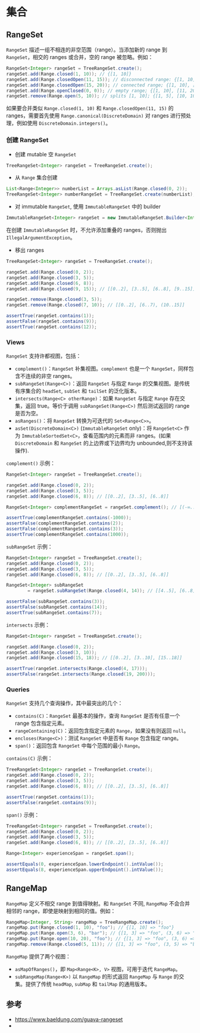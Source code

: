 # 集合

## RangeSet

`RangeSet` 描述一组不相连的非空范围（range）。当添加新的 range 到 `RangeSet`，相交的 ranges 或合并，空的 range 被忽略。例如：

```java
RangeSet<Integer> rangeSet = TreeRangeSet.create();
rangeSet.add(Range.closed(1, 10)); // {[1, 10]}
rangeSet.add(Range.closedOpen(11, 15)); // disconnected range: {[1, 10], [11, 15)}
rangeSet.add(Range.closedOpen(15, 20)); // connected range; {[1, 10], [11, 20)}
rangeSet.add(Range.openClosed(0, 0)); // empty range; {[1, 10], [11, 20)}
rangeSet.remove(Range.open(5, 10)); // splits [1, 10]; {[1, 5], [10, 10], [11, 20)}
```

如果要合并类似 `Range.closed(1, 10)` 和 `Range.closedOpen(11, 15)` 的 ranges，需要首先使用 `Range.canonical(DiscreteDomain)` 对 ranges 进行预处理，例如使用 `DiscreteDomain.integers()`。

### 创建 RangeSet

- 创建 mutable 空 `RangeSet`

```java
TreeRangeSet<Integer> rangeSet = TreeRangeSet.create();
```

- 从 `Range` 集合创建

```java
List<Range<Integer>> numberList = Arrays.asList(Range.closed(0, 2));
TreeRangeSet<Integer> numberRangeSet = TreeRangeSet.create(numberList);
```

- 对 immutable `RangeSet`, 使用 `ImmutableRangeSet` 中的 builder

```java
ImmutableRangeSet<Integer> rangeSet = new ImmutableRangeSet.Builder<Integer>().add(Range.closed(0, 2)).build();
```

在创建 `ImmutableRangeSet` 时，不允许添加重叠的 ranges，否则抛出 `IllegalArgumentException`。

- 移出 ranges

```java
TreeRangeSet<Integer> rangeSet = TreeRangeSet.create();

rangeSet.add(Range.closed(0, 2));
rangeSet.add(Range.closed(3, 5));
rangeSet.add(Range.closed(6, 8));
rangeSet.add(Range.closed(9, 15)); // [[0..2], [3..5], [6..8], [9..15]]

rangeSet.remove(Range.closed(3, 5));
rangeSet.remove(Range.closed(7, 10)); // [[0..2], [6..7), (10..15]]

assertTrue(rangeSet.contains(1));
assertFalse(rangeSet.contains(9));
assertTrue(rangeSet.contains(12));
```

### Views

`RangeSet` 支持许都视图，包括：

- `complement()`：`RangeSet` 补集视图。`complement` 也是一个 `RangeSet`，同样包含不连续的非空 ranges。
- `subRangeSet(Range<C>)`：返回 `RangeSet` 与指定 `Range` 的交集视图。是传统有序集合的 `headSet`, `subSet` 和 `tailSet` 的泛化版本。
- `intersects(Range<C> otherRange)`：如果 `RangeSet` 与指定 `Range` 存在交集，返回 true。等价于调用 `subRangeSet(Range<C>)` 然后测试返回的 range是否为空。
- `asRanges()`：将 `RangeSet` 转换为可迭代的 `Set<Range<C>>`。
- `asSet(DiscreteDomain<C>)` (`ImmutableRangeSet` only)：将 `RangeSet<C>` 作为 `ImmutableSortedSet<C>`，查看范围内的元素而非 ranges。(如果 `DiscreteDomain` 和 `RangeSet` 的上边界或下边界均为 unbounded,则不支持该操作).

`complement()` 示例：

```java
RangeSet<Integer> rangeSet = TreeRangeSet.create();

rangeSet.add(Range.closed(0, 2));
rangeSet.add(Range.closed(3, 5));
rangeSet.add(Range.closed(6, 8)); // [[0..2], [3..5], [6..8]]

RangeSet<Integer> complementRangeSet = rangeSet.complement(); // [(-∞..0), (2..3), (5..6), (8..+∞)]

assertTrue(complementRangeSet.contains(-1000));
assertFalse(complementRangeSet.contains(2));
assertFalse(complementRangeSet.contains(3));
assertTrue(complementRangeSet.contains(1000));
```

`subRangeSet` 示例：

```java
RangeSet<Integer> rangeSet = TreeRangeSet.create();
rangeSet.add(Range.closed(0, 2));
rangeSet.add(Range.closed(3, 5));
rangeSet.add(Range.closed(6, 8)); // [[0..2], [3..5], [6..8]]

RangeSet<Integer> subRangeSet
        = rangeSet.subRangeSet(Range.closed(4, 14)); // [[4..5], [6..8]]

assertFalse(subRangeSet.contains(3));
assertFalse(subRangeSet.contains(14));
assertTrue(subRangeSet.contains(7));
```

`intersects` 示例：

```java
RangeSet<Integer> rangeSet = TreeRangeSet.create();

rangeSet.add(Range.closed(0, 2));
rangeSet.add(Range.closed(3, 10));
rangeSet.add(Range.closed(15, 18)); // [[0..2], [3..10], [15..18]]

assertTrue(rangeSet.intersects(Range.closed(4, 17)));
assertFalse(rangeSet.intersects(Range.closed(19, 200)));
```

### Queries

`RangeSet` 支持几个查询操作，其中最突出的几个：

- `contains(C)`：`RangeSet` 最基本的操作，查询 `RangeSet` 是否有任意一个 range 包含指定元素。
- `rangeContaining(C)`：返回包含指定元素的 `Range`，如果没有则返回 `null`。
- `encloses(Range<C>)`：测试 `RangeSet` 中是否有 `Range` 包含指定 range。
- `span()`：返回包含 `RangeSet` 中每个范围的最小 `Range`。

`contains(C)` 示例：

```java
TreeRangeSet<Integer> rangeSet = TreeRangeSet.create();
rangeSet.add(Range.closed(0, 2));
rangeSet.add(Range.closed(3, 5));
rangeSet.add(Range.closed(6, 8)); // [[0..2], [3..5], [6..8]]

assertTrue(rangeSet.contains(1));
assertFalse(rangeSet.contains(9));
```

`span()` 示例：

```java
TreeRangeSet<Integer> rangeSet = TreeRangeSet.create();
rangeSet.add(Range.closed(0, 2));
rangeSet.add(Range.closed(3, 5));
rangeSet.add(Range.closed(6, 8)); // [[0..2], [3..5], [6..8]]

Range<Integer> experienceSpan = rangeSet.span();

assertEquals(0, experienceSpan.lowerEndpoint().intValue());
assertEquals(8, experienceSpan.upperEndpoint().intValue());
```



## RangeMap

`RangeMap` 定义不相交 range 到值得映射。和 `RangeSet` 不同, `RangeMap` 不会合并相邻的 range，即使是映射到相同的值。例如：

```java
RangeMap<Integer, String> rangeMap = TreeRangeMap.create();
rangeMap.put(Range.closed(1, 10), "foo"); // {[1, 10] => "foo"}
rangeMap.put(Range.open(3, 6), "bar"); // {[1, 3] => "foo", (3, 6) => "bar", [6, 10] => "foo"}
rangeMap.put(Range.open(10, 20), "foo"); // {[1, 3] => "foo", (3, 6) => "bar", [6, 10] => "foo", (10, 20) => "foo"}
rangeMap.remove(Range.closed(5, 11)); // {[1, 3] => "foo", (3, 5) => "bar", (11, 20) => "foo"}
```

`RangeMap` 提供了两个视图：
- `asMapOfRanges()`，即 `Map<Range<K>, V>` 视图，可用于迭代 `RangeMap`。
- `subRangeMap(Range<K>)` 以 `RangeMap` 的形式返回 `RangeMap` 与  `Range` 的交集。提供了传统 `headMap`, `subMap` 和 `tailMap` 的通用版本。

## 参考

- https://www.baeldung.com/guava-rangeset
- 
